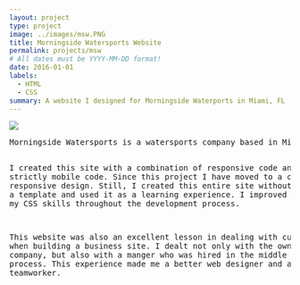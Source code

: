 ```yaml
---
layout: project
type: project
image: ../images/msw.PNG
title: Morningside Watersports Website
permalink: projects/msw
# All dates must be YYYY-MM-DD format!
date: 2016-01-01
labels:
  - HTML
  - CSS
summary: A website I designed for Morningside Waterports in Miami, FL
---
```


<img class="ui image" src="../images/msw.PNG">
<PRE>
Morningside Watersports is a watersports company based in Miami Florida.  I designed this website for them in 2016.  I wrote all of the css and HTML code for this website.

I created this site with a combination of responsive code and strictly mobile code.  Since this project I have moved to a completely responsive design.  Still, I created this entire site without the use of a template and used it as a learning experience.  I improved greatly in my CSS skills throughout the development process.

This website was also an excellent lesson in dealing with customers when building a business site.  I dealt not only with the owner of the company, but also with a manger who was hired in the middle of the process.  This experience made me a better web designer and a better teamworker.
